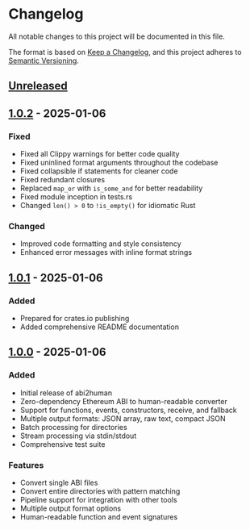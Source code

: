 # Changelog

All notable changes to this project will be documented in this file.

The format is based on [Keep a Changelog](https://keepachangelog.com/en/1.0.0/),
and this project adheres to [Semantic Versioning](https://semver.org/spec/v2.0.0.html).

## [Unreleased]

## [1.0.2] - 2025-01-06

### Fixed
- Fixed all Clippy warnings for better code quality
- Fixed uninlined format arguments throughout the codebase
- Fixed collapsible if statements for cleaner code
- Fixed redundant closures
- Replaced `map_or` with `is_some_and` for better readability
- Fixed module inception in tests.rs
- Changed `len() > 0` to `!is_empty()` for idiomatic Rust

### Changed
- Improved code formatting and style consistency
- Enhanced error messages with inline format strings

## [1.0.1] - 2025-01-06

### Added
- Prepared for crates.io publishing
- Added comprehensive README documentation

## [1.0.0] - 2025-01-06

### Added
- Initial release of abi2human
- Zero-dependency Ethereum ABI to human-readable converter
- Support for functions, events, constructors, receive, and fallback
- Multiple output formats: JSON array, raw text, compact JSON
- Batch processing for directories
- Stream processing via stdin/stdout
- Comprehensive test suite

### Features
- Convert single ABI files
- Convert entire directories with pattern matching
- Pipeline support for integration with other tools
- Multiple output format options
- Human-readable function and event signatures

[Unreleased]: https://github.com/yourusername/abi2human-rs/compare/v1.0.2...HEAD
[1.0.2]: https://github.com/yourusername/abi2human-rs/compare/v1.0.1...v1.0.2
[1.0.1]: https://github.com/yourusername/abi2human-rs/compare/v1.0.0...v1.0.1
[1.0.0]: https://github.com/yourusername/abi2human-rs/releases/tag/v1.0.0